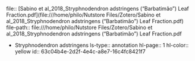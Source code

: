 file:: [Sabino et al_2018_Stryphnodendron adstringens (“Barbatimão”) Leaf Fraction.pdf](file:///home/philo/Nutstore Files/Zotero/Sabino et al_2018_Stryphnodendron adstringens (“Barbatimão”) Leaf Fraction.pdf)
file-path:: file:///home/philo/Nutstore Files/Zotero/Sabino et al_2018_Stryphnodendron adstringens (“Barbatimão”) Leaf Fraction.pdf

- Stryphnodendron adstringens
  ls-type:: annotation
  hl-page:: 1
  hl-color:: yellow
  id:: 63c04b4e-2d2f-4e4c-a8e7-16c4fc8421f7